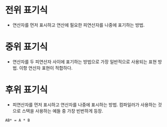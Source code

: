 # 전위 표기식

- 연산자를 먼저 표시하고 연산에 필요한 피연산자를 나중에 표기하는 방법.

# 중위 표기식

- 연산자를 두 피연산자 사이에 표기하는 방법으로 가장 일반적으로 사용되는 표현 방법. 이항 연산자 표현이 적합하다.

# 후위 표기식

- 피연산자를 먼저 표시하고 연산자를 나중에 표시하는 방법. 컴파일러가 사용하는 것으로 스택을 사용하는 예들 중 가장 빈번하게 등장.

`AB* = A * B`
